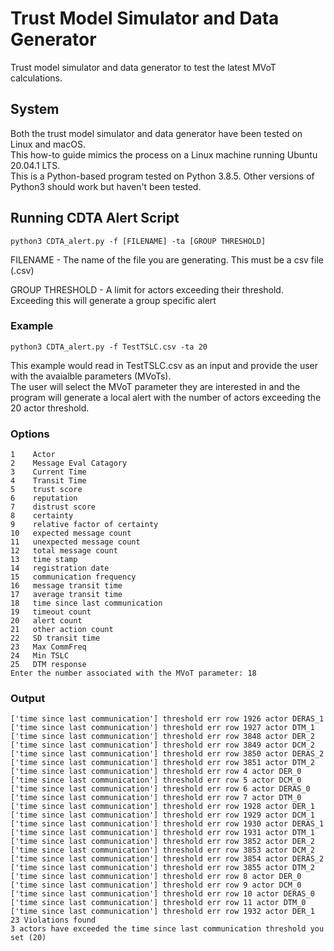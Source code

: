 # Trust Model Simulator and Data Generator 
Trust model simulator and data generator to test the latest MVoT calculations.

## System
Both the trust model simulator and data generator have been tested on Linux and macOS.<br />
This how-to guide mimics the process on a Linux machine running Ubuntu 20.04.1 LTS.<br />
This is a Python-based program tested on Python 3.8.5. Other versions of Python3 should 
work but haven't been tested.


## Running CDTA Alert Script
````
python3 CDTA_alert.py -f [FILENAME] -ta [GROUP THRESHOLD]
````
FILENAME - The name of the file you are generating. This must be a csv file (.csv) <br />

GROUP THRESHOLD - A limit for actors exceeding their threshold. Exceeding this will generate a 
group specific alert<br />

### Example 
````
python3 CDTA_alert.py -f TestTSLC.csv -ta 20
````
This example would read in TestTSLC.csv as an input and provide the user with the avaialble parameters (MVoTs).<br />
The user will select the MVoT parameter they are interested in and the program will generate a local alert with the 
number of actors exceeding the 20 actor threshold.
### Options
````
1 	 Actor
2 	 Message Eval Catagory
3 	 Current Time
4 	 Transit Time
5 	 trust score
6 	 reputation
7 	 distrust score
8 	 certainty
9 	 relative factor of certainty
10 	 expected message count
11 	 unexpected message count
12 	 total message count
13 	 time stamp
14 	 registration date
15 	 communication frequency
16 	 message transit time
17 	 average transit time
18 	 time since last communication
19 	 timeout count
20 	 alert count
21 	 other action count
22 	 SD transit time
23 	 Max CommFreq
24 	 Min TSLC
25 	 DTM response
Enter the number associated with the MVoT parameter: 18
````

### Output
````
['time since last communication'] threshold err row 1926 actor DERAS_1
['time since last communication'] threshold err row 1927 actor DTM_1
['time since last communication'] threshold err row 3848 actor DER_2
['time since last communication'] threshold err row 3849 actor DCM_2
['time since last communication'] threshold err row 3850 actor DERAS_2
['time since last communication'] threshold err row 3851 actor DTM_2
['time since last communication'] threshold err row 4 actor DER_0
['time since last communication'] threshold err row 5 actor DCM_0
['time since last communication'] threshold err row 6 actor DERAS_0
['time since last communication'] threshold err row 7 actor DTM_0
['time since last communication'] threshold err row 1928 actor DER_1
['time since last communication'] threshold err row 1929 actor DCM_1
['time since last communication'] threshold err row 1930 actor DERAS_1
['time since last communication'] threshold err row 1931 actor DTM_1
['time since last communication'] threshold err row 3852 actor DER_2
['time since last communication'] threshold err row 3853 actor DCM_2
['time since last communication'] threshold err row 3854 actor DERAS_2
['time since last communication'] threshold err row 3855 actor DTM_2
['time since last communication'] threshold err row 8 actor DER_0
['time since last communication'] threshold err row 9 actor DCM_0
['time since last communication'] threshold err row 10 actor DERAS_0
['time since last communication'] threshold err row 11 actor DTM_0
['time since last communication'] threshold err row 1932 actor DER_1
23 Violations found
3 actors have exceeded the time since last communication threshold you set (20)
````